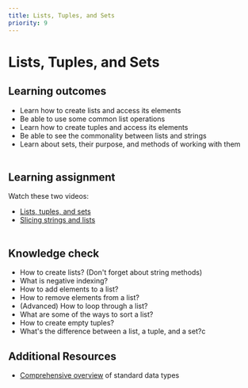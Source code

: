 ```yaml
---
title: Lists, Tuples, and Sets
priority: 9
---
```


# Lists, Tuples, and Sets

## Learning outcomes

- Learn how to create lists and access its elements
- Be able to use some common list operations
- Learn how to create tuples and access its elements
- Be able to see the commonality between lists and strings
- Learn about sets, their purpose, and methods of working with them
  <br><br>

## Learning assignment

Watch these two videos:

- [Lists, tuples, and sets](https://www.youtube.com/watch?v=W8KRzm-HUcc&list=PL-osiE80TeTt2d9bfVyTiXJA-UTHn6WwU&index=4)
- [Slicing strings and lists](https://www.youtube.com/watch?v=ajrtAuDg3yw&list=PL-osiE80TeTt2d9bfVyTiXJA-UTHn6WwU&index=19)
  <br><br>

## Knowledge check

- How to create lists? (Don't forget about string methods)
- What is negative indexing?
- How to add elements to a list?
- How to remove elements from a list?
- (Advanced) How to loop through a list?
- What are some of the ways to sort a list?
- How to create empty tuples?
- What's the difference between a list, a tuple, and a set?c

## Additional Resources

- [Comprehensive overview](https://phoenixnap.com/kb/python-data-types#:~:text=Set%20Data%20Type%20%20%20Data%20Type%20%20complex%20%28%3Cvalue%3E%29%20%205%20more%20rows%20) of standard data types
